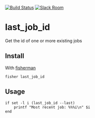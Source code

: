 [![Build Status][travis-badge]][travis-link]
[![Slack Room][slack-badge]][slack-link]

# last_job_id

Get the id of one or more existing jobs

## Install

With [fisherman]

```
fisher last_job_id
```

## Usage

```fish
if set -l i (last_job_id --last)
    printf "Most recent job: %%%i\n" $i
end
```

[travis-link]: https://travis-ci.org/fisherman/last_job_id
[travis-badge]: https://img.shields.io/travis/fisherman/last_job_id.svg
[slack-link]: https://fisherman-wharf.herokuapp.com/
[slack-badge]: https://fisherman-wharf.herokuapp.com/badge.svg
[fisherman]: https://github.com/fisherman/fisherman
